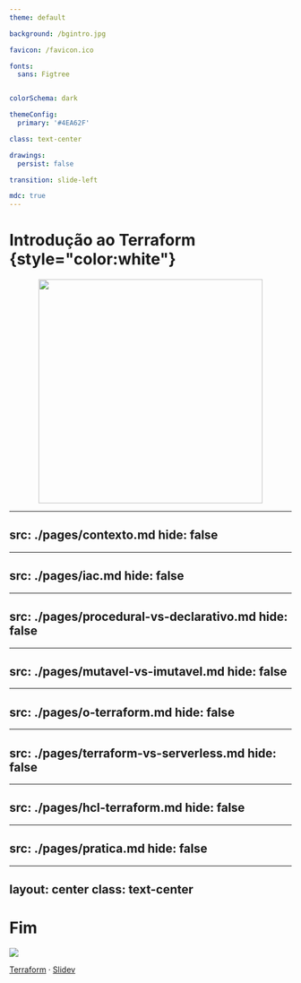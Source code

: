 ```yaml
---
theme: default

background: /bgintro.jpg

favicon: /favicon.ico

fonts:
  sans: Figtree


colorSchema: dark

themeConfig:
  primary: '#4EA62F'

class: text-center

drawings:
  persist: false

transition: slide-left

mdc: true
---
```


<Logo />

# **Introdução ao Terraform** {style="color:white"}


<div align="center">
  <img  src="/terraform.png" width="400px"/>
</div>

<!--
motivação: migração arquitetura interna para terraform
objetivo: compreender o que é terraform pra que usar e como usar
alvo: todos da area de ti
-->

---
src: ./pages/contexto.md
hide: false
---

---
src: ./pages/iac.md
hide: false
---

---
src: ./pages/procedural-vs-declarativo.md
hide: false
---

---
src: ./pages/mutavel-vs-imutavel.md
hide: false
---

---
src: ./pages/o-terraform.md
hide: false
---

---
src: ./pages/terraform-vs-serverless.md
hide: false
---

---
src: ./pages/hcl-terraform.md
hide: false
---

---
src: ./pages/pratica.md
hide: false
---

---
layout: center
class: text-center
---



<!-- <div class="flex flex-col flex-items-center gap-10">
</div> -->


# **Fim**

<div class="h-20 w-20 m-auto">
    <img src="/default.png" />
</div>

<div class="mt-20"></div>

[Terraform](https://www.terraform.io/) · [Slidev](https://github.com/slidevjs/slidev)

<PoweredBySlidev />
